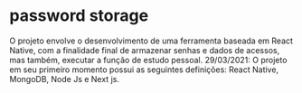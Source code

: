 # password storage
O projeto envolve o desenvolvimento de uma ferramenta baseada em React Native, com a finalidade final de armazenar senhas e dados de acessos, mas também, executar a função de estudo pessoal.
29/03/2021: O projeto em seu primeiro momento possui as seguintes definições: React Native, MongoDB, Node Js e Next js.